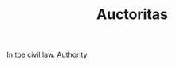 ---
title: Auctoritas
permalink: "/definitions/auctoritas.html"
body: In tbe civil law. Authority
published_at: '2018-07-07'
layout: post
---